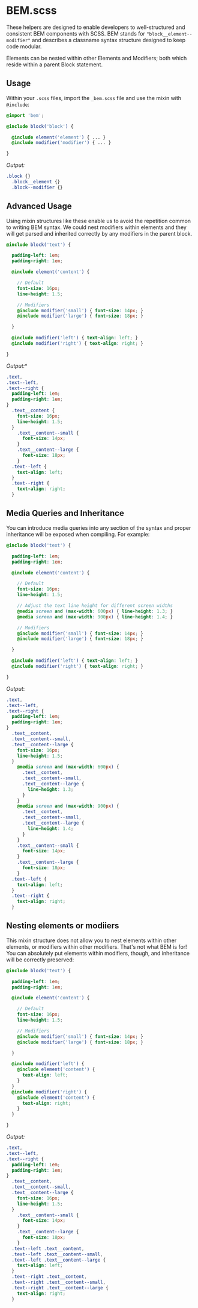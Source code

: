 # BEM.scss

These helpers are designed to enable developers to well-structured and consistent BEM components with SCSS. BEM stands for `"block__element--modifier"` and describes a classname syntax structure designed to keep code modular.

Elements can be nested within other Elements and Modifiers; both which reside within a parent Block statement.

## Usage

Within your `.scss` files, import the `_bem.scss` file and use the mixin with `@include`:

```scss
@import 'bem';

@include block('block') {

  @include element('element') { ... }
  @include modifier('modifier') { ... }

}
```

*Output:*

```css
.block {}
  .block__element {}
  .block--modifier {}
```

## Advanced Usage

Using mixin structures like these enable us to avoid the repetition common to writing BEM syntax. We could nest modifiers within elements and they will get parsed and inherited correctly by any modifiers in the parent block.

```scss
@include block('text') {

  padding-left: 1em;
  padding-right: 1em;

  @include element('content') {

    // Default
    font-size: 16px;
    line-height: 1.5;

    // Modifiers
    @include modifier('small') { font-size: 14px; }
    @include modifier('large') { font-size: 18px; }

  }

  @include modifier('left') { text-align: left; }
  @include modifier('right') { text-align: right; }

}
```

*Output:**

```css
.text,
.text--left,
.text--right {
  padding-left: 1em;
  padding-right: 1em;
}
  .text__content {
    font-size: 16px;
    line-height: 1.5;
  }
    .text__content--small {
      font-size: 14px;
    }
    .text__content--large {
      font-size: 18px;
    }
  .text--left {
    text-align: left;
  }
  .text--right {
    text-align: right;
  }
```

## Media Queries and Inheritance

You can introduce media queries into any section of the syntax and proper inheritance will be exposed when compiling. For example:

```scss
@include block('text') {

  padding-left: 1em;
  padding-right: 1em;

  @include element('content') {

    // Default
    font-size: 16px;
    line-height: 1.5;

    // Adjust the text line height for different screen widths
    @media screen and (max-width: 600px) { line-height: 1.3; }
    @media screen and (max-width: 900px) { line-height: 1.4; }

    // Modifiers
    @include modifier('small') { font-size: 14px; }
    @include modifier('large') { font-size: 18px; }

  }

  @include modifier('left') { text-align: left; }
  @include modifier('right') { text-align: right; }

}
```

*Output*:

```css
.text,
.text--left,
.text--right {
  padding-left: 1em;
  padding-right: 1em;
}
  .text__content,
  .text__content--small,
  .text__content--large {
    font-size: 16px;
    line-height: 1.5;
  }
    @media screen and (max-width: 600px) {
      .text__content,
      .text__content--small,
      .text__content--large {
        line-height: 1.3;
      }
    }
    @media screen and (max-width: 900px) {
      .text__content,
      .text__content--small,
      .text__content--large {
        line-height: 1.4;
      }
    }
    .text__content--small {
      font-size: 14px;
    }
    .text__content--large {
      font-size: 18px;
    }
  .text--left {
    text-align: left;
  }
  .text--right {
    text-align: right;
  }
```

## Nesting elements or modiiers

This mixin structure does not allow you to nest elements within other elements, or modifiers within other modifiers. That's not what BEM is for! You can absolutely put elements within modifiers, though, and inheritance will be correctly preserved:

```scss
@include block('text') {

  padding-left: 1em;
  padding-right: 1em;

  @include element('content') {

    // Default
    font-size: 16px;
    line-height: 1.5;

    // Modifiers
    @include modifier('small') { font-size: 14px; }
    @include modifier('large') { font-size: 18px; }

  }

  @include modifier('left') {
    @include element('content') {
      text-align: left;
    }
  }
  @include modifier('right') {
    @include element('content') {
      text-align: right;
    }
  }

}
```

*Output:*

```css
.text,
.text--left,
.text--right {
  padding-left: 1em;
  padding-right: 1em;
}
  .text__content,
  .text__content--small,
  .text__content--large {
    font-size: 16px;
    line-height: 1.5;
  }
    .text__content--small {
      font-size: 14px;
    }
    .text__content--large {
      font-size: 18px;
    }
  .text--left .text__content,
  .text--left .text__content--small,
  .text--left .text__content--large {
    text-align: left;
  }
  .text--right .text__content,
  .text--right .text__content--small,
  .text--right .text__content--large {
    text-align: right;
  }
```

